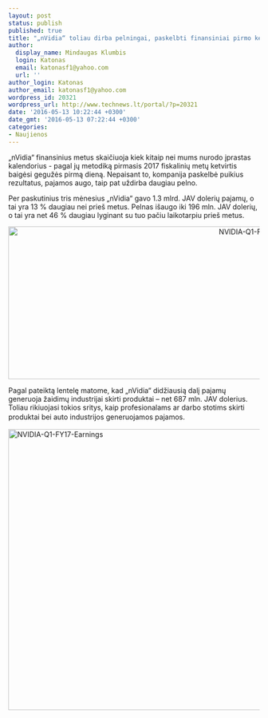 ```yaml
---
layout: post
status: publish
published: true
title: "„nVidia“ toliau dirba pelningai, paskelbti finansiniai pirmo ketvirčio rezultatai"
author:
  display_name: Mindaugas Klumbis
  login: Katonas
  email: katonasf1@yahoo.com
  url: ''
author_login: Katonas
author_email: katonasf1@yahoo.com
wordpress_id: 20321
wordpress_url: http://www.technews.lt/portal/?p=20321
date: '2016-05-13 10:22:44 +0300'
date_gmt: '2016-05-13 07:22:44 +0300'
categories:
- Naujienos
---
```

<p>„nVidia“ finansinius metus skaičiuoja kiek kitaip nei mums nurodo įprastas kalendorius - pagal jų metodiką pirmasis 2017 fiskalinių metų ketvirtis baigėsi gegužės pirmą dieną. Nepaisant to, kompanija paskelbė puikius rezultatus, pajamos augo, taip pat uždirba daugiau pelno.</p>
<p>Per paskutinius tris mėnesius „nVidia“ gavo 1.3 mlrd. JAV dolerių pajamų, o tai yra 13 % daugiau nei prieš metus. Pelnas išaugo iki 196 mln. JAV dolerių, o tai yra net 46 % daugiau lyginant su tuo pačiu laikotarpiu prieš metus.</p>
<p style="text-align: center;"><a href="http://www.technews.lt/portal/wp-content/uploads/2016/05/NVIDIA-Q1-FY17-Revenue.jpg"><img class="alignnone wp-image-20322" src="http://www.technews.lt/portal/wp-content/uploads/2016/05/NVIDIA-Q1-FY17-Revenue-800x245.jpg" alt="NVIDIA-Q1-FY17-Revenue" width="1000" height="306" /></a></p>
<p>Pagal pateiktą lentelę matome, kad „nVidia“ didžiausią dalį pajamų generuoja žaidimų industrijai skirti produktai – net 687 mln. JAV dolerius. Toliau rikiuojasi tokios sritys, kaip profesionalams ar darbo stotims skirti produktai bei auto industrijos generuojamos <span style="line-height: 1.5;">pajamos.</span></p>
<p><a href="http://www.technews.lt/portal/wp-content/uploads/2016/05/NVIDIA-Q1-FY17-Earnings.jpg"><img class="aligncenter wp-image-20323" src="http://www.technews.lt/portal/wp-content/uploads/2016/05/NVIDIA-Q1-FY17-Earnings-800x450.jpg" alt="NVIDIA-Q1-FY17-Earnings" width="1000" height="563" /></a></p>
